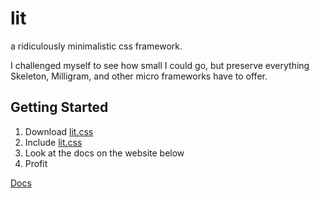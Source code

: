 # lit

a ridiculously minimalistic css framework.

I challenged myself to see how small I could go, but preserve everything Skeleton, Milligram, and other micro frameworks have to offer. 

## Getting Started
1. Download [lit.css](https://github.com/Ajusa/lit/blob/master/lit.css)
2. Include [lit.css](https://github.com/Ajusa/lit/blob/master/lit.css)
3. Look at the docs on the website below
4. Profit

[Docs](https://ajusa.github.io/lit/)
